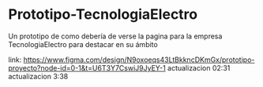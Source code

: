 # Prototipo-TecnologiaElectro
Un prototipo de  como debería de verse la pagina para la empresa TecnologiaElectro para destacar en su ámbito 

link: https://www.figma.com/design/N9oxoeqs43LtBkkncDKmGx/prototipo-proyecto?node-id=0-1&t=U6T3Y7CswiJ9JyEY-1
actualizacion 02:31
actualizacion 3:38
